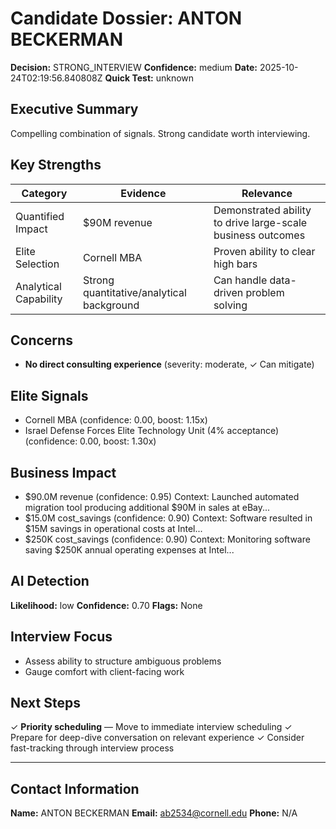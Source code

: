 # Candidate Dossier: ANTON BECKERMAN

**Decision:** STRONG_INTERVIEW
**Confidence:** medium
**Date:** 2025-10-24T02:19:56.840808Z
**Quick Test:** unknown

## Executive Summary

Compelling combination of signals. Strong candidate worth interviewing.

## Key Strengths

| Category | Evidence | Relevance |
|----------|----------|-----------|
| Quantified Impact | $90M revenue | Demonstrated ability to drive large-scale business outcomes |
| Elite Selection | Cornell MBA | Proven ability to clear high bars |
| Analytical Capability | Strong quantitative/analytical background | Can handle data-driven problem solving |

## Concerns

- **No direct consulting experience** (severity: moderate, ✓ Can mitigate)

## Elite Signals

- Cornell MBA (confidence: 0.00, boost: 1.15x)
- Israel Defense Forces Elite Technology Unit (4% acceptance) (confidence: 0.00, boost: 1.30x)

## Business Impact

- $90.0M revenue (confidence: 0.95)
  Context: Launched automated migration tool producing additional $90M in sales at eBay...
- $15.0M cost_savings (confidence: 0.90)
  Context: Software resulted in $15M savings in operational costs at Intel...
- $250K cost_savings (confidence: 0.90)
  Context: Monitoring software saving $250K annual operating expenses at Intel...

## AI Detection

**Likelihood:** low
**Confidence:** 0.70
**Flags:** None

## Interview Focus

- Assess ability to structure ambiguous problems
- Gauge comfort with client-facing work

## Next Steps

✓ **Priority scheduling** — Move to immediate interview scheduling
✓ Prepare for deep-dive conversation on relevant experience
✓ Consider fast-tracking through interview process

---

## Contact Information

**Name:** ANTON BECKERMAN
**Email:** ab2534@cornell.edu
**Phone:** N/A
